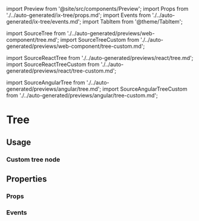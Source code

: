 import Preview from '@site/src/components/Preview';
import Props from './../auto-generated/ix-tree/props.md';
import Events from './../auto-generated/ix-tree/events.md';
import TabItem from '@theme/TabItem';

import SourceTree from './../auto-generated/previews/web-component/tree.md';
import SourceTreeCustom from './../auto-generated/previews/web-component/tree-custom.md';

import SourceReactTree from './../auto-generated/previews/react/tree.md';
import SourceReactTreeCustom from './../auto-generated/previews/react/tree-custom.md';

import SourceAngularTree from './../auto-generated/previews/angular/tree.md';
import SourceAngularTreeCustom from './../auto-generated/previews/angular/tree-custom.md';

# Tree

## Usage

<Preview name="tree" height="16rem">
  <TabItem value="javascript">
    <SourceTree />
  </TabItem>
  <TabItem value="react">
    <SourceReactTree />
  </TabItem>
  <TabItem value="angular">
    <SourceAngularTree />
  </TabItem>
</Preview>

### Custom tree node

<Preview name="tree-custom" height="16rem">
  <TabItem value="javascript">
    <SourceTreeCustom />
  </TabItem>
  <TabItem value="react">
    <SourceReactTreeCustom />
  </TabItem>
  <TabItem value="angular">
    <SourceAngularTreeCustom />
  </TabItem>
</Preview>

## Properties

### Props

<Props />

### Events

<Events />
